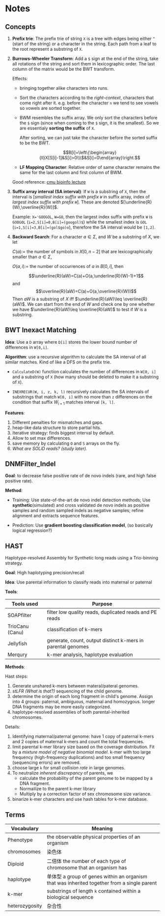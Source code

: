 # Notes

## Concepts

1. **Prefix trie**: The prefix trie of string `X` is a tree with edges being either `^` (start of the string) or a character in the string. Each path from a leaf to the root represent a substring of `X`.

1. **Burrows-Wheeler Transform**: Add a `$` sign at the end of the string, take all rotations of the string and sort them in lexicographic order. The last column of the matrix would be the BWT transform.

   Effects:
   - bringing together alike characters into runs.
   - Sort the characters according to the *right-context*, characters that come right after it. e.g. before the character `n` we tend to see vowels so vowels are sorted together.
   - BWM resembles the suffix array. We only sort the characters before the `$` sign (since when coming to the `$` sign, it is the smallest). So we are essentialy **sorting the suffix** of `X`.

     After sorting, we can just take the character before the sorted suffix to be the BWT.

     $$B[i]=\left\{\begin{array}{ll}X[S[i]-1]&S[i]>0\\\$&S[i]=0\end{array}\right.$$

   - **LF Mapping Character**: Relative order of same character remains the same for the last column and first column of BWM.

    Good reference: [cmu bioinfo lecture](https://www.cs.cmu.edu/~ckingsf/bioinfo-lectures/bwt.pdf)

1. **Suffix array interval (SA interval)**: If `W` is a substring of `X`, then the interval is \[*smallest index suffix with prefix `W`* in suffix array, index of *largest index suffix with prefix `W`*\]. These are denoted $[\underline{R}(W),\overline{R}(W)]$.

   Example: `X='GOOGOL`, `W=GO`, then the largest index suffix with prefix `W` is `GOOGOL` (`i=2,S[i]=0,B[i]=(googol)$`) while the smallest index is `GOL` (`i=1,S[i]=3,B[i]=(gol$go)o`), therefore the SA interval would be `[1,2]`.

1. **Backward Search**: For a character $a\in\Sigma$, and $W$ be a substring of $X$, we let

   $C(a):=$ the number of symbols in $X[0,n-2]$ that are lexicographically smaller than $a\in\Sigma$,

   $O(a,i):=$ the number of occurrences of $a$ in $B[0,i]$, then

   $$\underline{R}(aW)=C(a)+O(a,\underline{R}(W)-1)+1$$
   and
   $$\overline{R}(aW)=C(a)+O(a,\overline{R}(W))$$
   Then $aW$ is a substring of $X$ iff $\underline{R}(aW)\leq \overline{R}(aW)$. We can start from the end of $W$ and check one by one whether we have $\underline{R}(aW)\leq \overline{R}(aW)$ to test if $W$ is a substring.

## BWT Inexact Matching

**Idea**: Use a `D` array where `D[i]` stores the lower bound number of differences in `W[0,i]`.

**Algorithm**: use a recursive algorithm to calculate the SA interval of all similar matches. Kind of like a DFS on the prefix trie.

- `CalculateD(W)` function calculates the number of differences in `W[0, i]` and a substring of `X` (how many should be deleted to make it a substring of `X`). 

- `INEXRECUR(W, i, z, k, l)` recursively calculates the SA intervals of substrings that match `W[0, i]` with no more than `z` differences on the condition that suffix $W_{i+1}$ matches interval `[k, l]`.

**Features**:

1. Different penalties for mismatches and gaps.
2. heap-like data structure to store partial hits.
3. Iterative strategy: finds biggest interval by default.
4. Allow to set max differences.
5. save memory by calculating `O` and `S` arrays on the fly.
6. *What are SOLiD reads? (study later).*

## DNMFilter_Indel

**Goal**: to decrease false positive rate of de novo indels (rare, and high false positive rate).

**Method**:

- Training: Use state-of-the-art de novo indel detection methods; Use **synthetic**(simulated) and cross validated de novo indels as positive samples and random sampled indels as negative samples; refine alignment and extracts sequence features.

- Prediction: Use **gradient boosting classification model**, (so basically logical regression?)

## HAST

 Haplotype-resolved Assembly for Synthetic long reads using a Trio-binning strategy.

**Goal**: High haplotyping precision/recall

**Idea**: Use parental information to classify reads into maternal or paternal

**Tools**:

|Tools used|Purpose|
|--|--|
|SOAPfilter|filter low quality reads, duplicated reads and PE reads|
|TrioCanu (Canu)|classification of k-mers|
|Jellyfish|generate, count, output distinct k-mers in parental genomes|
|Merqury|k-mer analysis, haplotype evaluation|

**Methods**:

Hast steps:

1. Generate unshared k-mers between materal/pateral genomes.
2. *stLFR (What is that?)* sequencing of the child genome.
3. determine the origin of each long fragment in child's genome. Assign into 4 groups: paternal, ambiguous, maternal and homozygous. longer DNA fragments may be more easily categorized.
4. haplotype-resolved assemblies of both parental-inherited chromosomes.

Details:

1. Identifying maternal/paternal genome: have 1 copy of paternal k-mers and 2 copies of maternal k-mers and count the total frequencies.
2. limit parental k-mer library size based on the coverage distribution. Fit by a *mixture model of negative binomial model*. 
   k-mer with too large frequency (high-frequency duplications) and too small frequency (sequencing errors) are removed.
3. choose large `k` for small *collision rate* in large genomes.
4. To neutralize *inherent discrepancy* of parents, we
   - calculate the probability of the parent genome to be mapped by a DNA fragment.
   - Normailize to the parent k-mer library
   - Multiply by a correction factor of sex chromosome size variance.
5. binarize k-mer characters and use hash tables for k-mer database.


## Terms

|Vocabulary|Meaning|
|----------|-------|
|Phenotype|the observable physical properties of an organism|
|chromosomes|染色体|
|Diploid|二倍体 the number of each type of chromosome that an organism has|
|haplotype|单体型 a group of genes within an organism that was inherited together from a single parent|
|k-mer|substrings of length `k` contained within a biological sequence|
|heterozygosity|杂合性|
